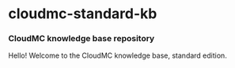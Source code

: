 # cloudmc-standard-kb
### CloudMC knowledge base repository

Hello! Welcome to the CloudMC knowledge base, standard edition.
